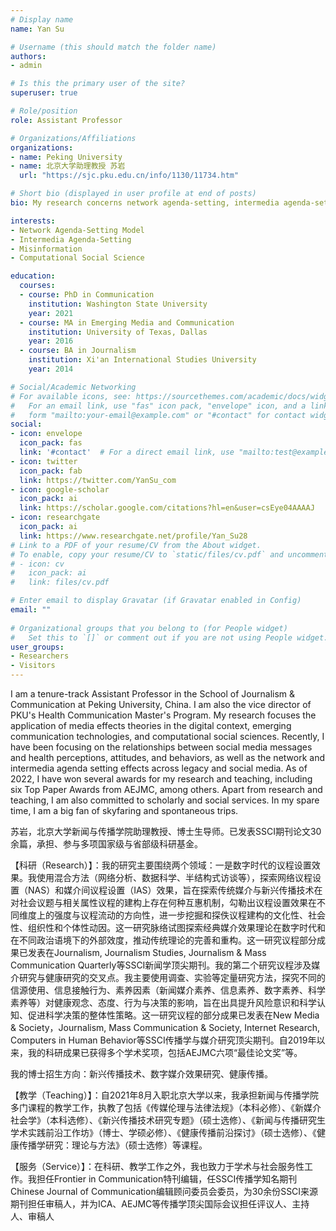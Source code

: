 ```yaml
---
# Display name
name: Yan Su

# Username (this should match the folder name)
authors:
- admin

# Is this the primary user of the site?
superuser: true

# Role/position
role: Assistant Professor

# Organizations/Affiliations
organizations:
- name: Peking University
- name: 北京大学助理教授 苏岩
  url: "https://sjc.pku.edu.cn/info/1130/11734.htm"

# Short bio (displayed in user profile at end of posts)
bio: My research concerns network agenda-setting, intermedia agenda-setting, and political participation.

interests: 
- Network Agenda-Setting Model
- Intermedia Agenda-Setting
- Misinformation
- Computational Social Science

education:
  courses:
  - course: PhD in Communication
    institution: Washington State University
    year: 2021 
  - course: MA in Emerging Media and Communication
    institution: University of Texas, Dallas
    year: 2016
  - course: BA in Journalism
    institution: Xi'an International Studies University
    year: 2014

# Social/Academic Networking
# For available icons, see: https://sourcethemes.com/academic/docs/widgets/#icons
#   For an email link, use "fas" icon pack, "envelope" icon, and a link in the
#   form "mailto:your-email@example.com" or "#contact" for contact widget.
social:
- icon: envelope
  icon_pack: fas
  link: '#contact'  # For a direct email link, use "mailto:test@example.org".
- icon: twitter
  icon_pack: fab
  link: https://twitter.com/YanSu_com
- icon: google-scholar
  icon_pack: ai
  link: https://scholar.google.com/citations?hl=en&user=csEye04AAAAJ
- icon: researchgate
  icon_pack: ai
  link: https://www.researchgate.net/profile/Yan_Su28
# Link to a PDF of your resume/CV from the About widget.
# To enable, copy your resume/CV to `static/files/cv.pdf` and uncomment the lines below.  
# - icon: cv
#   icon_pack: ai
#   link: files/cv.pdf

# Enter email to display Gravatar (if Gravatar enabled in Config)
email: ""
  
# Organizational groups that you belong to (for People widget)
#   Set this to `[]` or comment out if you are not using People widget.  
user_groups:
- Researchers
- Visitors
---
```


I am a tenure-track Assistant Professor in the School of Journalism & Communication at Peking University, China. I am also the vice director of PKU's Health Communication Master's Program. My research focuses the application of media effects theories in the digital context, emerging communication technologies, and computational social sciences. Recently, I have been focusing on the relationships between social media messages and health perceptions, attitudes, and behaviors, as well as the network and intermedia agenda setting effects across legacy and social media. As of 2022, I have won several awards for my research and teaching, including six Top Paper Awards from AEJMC, among others. Apart from research and teaching, I am also committed to scholarly and social services. In my spare time, I am a big fan of skyfaring and spontaneous trips. 

苏岩，北京大学新闻与传播学院助理教授、博士生导师。已发表SSCI期刊论文30余篇，承担、参与多项国家级与省部级科研基金。

【科研（Research）】：我的研究主要围绕两个领域：一是数字时代的议程设置效果。我使用混合方法（网络分析、数据科学、半结构式访谈等），探索网络议程设置（NAS）和媒介间议程设置（IAS）效果，旨在探索传统媒介与新兴传播技术在对社会议题与相关属性议程的建构上存在何种互惠机制，勾勒出议程设置效果在不同维度上的强度与议程流动的方向性，进一步挖掘和探佚议程建构的文化性、社会性、组织性和个体性动因。这一研究脉络试图探索经典媒介效果理论在数字时代和在不同政治语境下的外部效度，推动传统理论的完善和重构。这一研究议程部分成果已发表在Journalism, Journalism Studies, Journalism & Mass Communication Quarterly等SSCI新闻学顶尖期刊。我的第二个研究议程涉及媒介研究与健康研究的交叉点。我主要使用调查、实验等定量研究方法，探究不同的信源使用、信息接触行为、素养因素（新闻媒介素养、信息素养、数字素养、科学素养等）对健康观念、态度、行为与决策的影响，旨在出具提升风险意识和科学认知、促进科学决策的整体性策略。这一研究议程的部分成果已发表在New Media & Society，Journalism, Mass Communication & Society, Internet Research, Computers in Human Behavior等SSCI传播学与媒介研究顶尖期刊。自2019年以来，我的科研成果已获得多个学术奖项，包括AEJMC六项“最佳论文奖”等。

我的博士招生方向：新兴传播技术、数字媒介效果研究、健康传播。

【教学（Teaching）】：自2021年8月入职北京大学以来，我承担新闻与传播学院多门课程的教学工作，执教了包括《传媒伦理与法律法规》（本科必修）、《新媒介社会学》（本科选修）、《新兴传播技术研究专题》（硕士选修）、《新闻与传播研究生学术实践前沿工作坊》（博士、学硕必修）、《健康传播前沿探讨》（硕士选修）、《健康传播学研究：理论与方法》（硕士选修）等课程。

【服务（Service）】：在科研、教学工作之外，我也致力于学术与社会服务性工作。我担任Frontier in Communication特刊编辑，任SSCI传播学知名期刊Chinese Journal of Communication编辑顾问委员会委员，为30余份SSCI来源期刊担任审稿人，并为ICA、AEJMC等传播学顶尖国际会议担任评议人、主持人、审稿人
